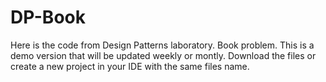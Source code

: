 # DP-Book
Here is the code from Design Patterns laboratory. Book problem.
This is a demo version that will be updated weekly or montly.
Download the files or create a new project in your IDE with the same files name. 
